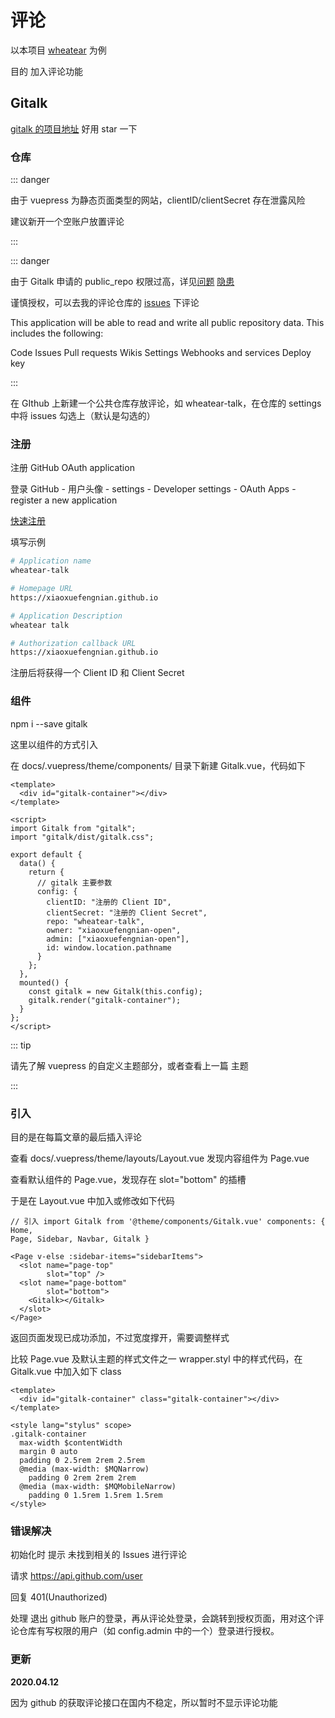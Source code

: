 # 评论

以本项目 [wheatear](https://github.com/xiaoxuefengnian/wheatear) 为例

目的 加入评论功能

## Gitalk

[gitalk 的项目地址](https://github.com/gitalk/gitalk/blob/master/readme-cn.md) 好用 star 一下

### 仓库

::: danger

由于 vuepress 为静态页面类型的网站，clientID/clientSecret 存在泄露风险

建议新开一个空账户放置评论

:::

::: danger

由于 Gitalk 申请的 public_repo 权限过高，详见[问题](https://github.com/gitalk/gitalk/issues/95) [隐患](https://www.v2ex.com/t/535608)

谨慎授权，可以去我的评论仓库的 [issues](https://github.com/xiaoxuefengnian-open/wheatear-talk/issues/3) 下评论

This application will be able to read and write all public repository data. This includes the following:

Code
Issues
Pull requests
Wikis
Settings
Webhooks and services
Deploy key

:::

在 GIthub 上新建一个公共仓库存放评论，如 wheatear-talk，在仓库的 settings 中将 issues 勾选上（默认是勾选的）

### 注册

注册 GitHub OAuth application

登录 GitHub - 用户头像 - settings - Developer settings - OAuth Apps - register a new application

[快速注册](https://github.com/settings/applications/new)

填写示例

```bash
# Application name
wheatear-talk

# Homepage URL
https://xiaoxuefengnian.github.io

# Application Description
wheatear talk

# Authorization callback URL
https://xiaoxuefengnian.github.io
```

注册后将获得一个 Client ID 和 Client Secret

### 组件

npm i --save gitalk

这里以组件的方式引入

在 docs/.vuepress/theme/components/ 目录下新建 Gitalk.vue，代码如下

```vue
<template>
  <div id="gitalk-container"></div>
</template>

<script>
import Gitalk from "gitalk";
import "gitalk/dist/gitalk.css";

export default {
  data() {
    return {
      // gitalk 主要参数
      config: {
        clientID: "注册的 Client ID",
        clientSecret: "注册的 Client Secret",
        repo: "wheatear-talk",
        owner: "xiaoxuefengnian-open",
        admin: ["xiaoxuefengnian-open"],
        id: window.location.pathname
      }
    };
  },
  mounted() {
    const gitalk = new Gitalk(this.config);
    gitalk.render("gitalk-container");
  }
};
</script>
```

::: tip

请先了解 vuepress 的自定义主题部分，或者查看上一篇 主题

:::

### 引入

目的是在每篇文章的最后插入评论

查看 docs/.vuepress/theme/layouts/Layout.vue 发现内容组件为 Page.vue

查看默认组件的 Page.vue，发现存在 slot="bottom" 的插槽

于是在 Layout.vue 中加入或修改如下代码

```vue
// 引入 import Gitalk from '@theme/components/Gitalk.vue' components: { Home,
Page, Sidebar, Navbar, Gitalk }

<Page v-else :sidebar-items="sidebarItems">
  <slot name="page-top"
        slot="top" />
  <slot name="page-bottom"
        slot="bottom">
    <Gitalk></Gitalk>
  </slot>
</Page>
```

返回页面发现已成功添加，不过宽度撑开，需要调整样式

比较 Page.vue 及默认主题的样式文件之一 wrapper.styl 中的样式代码，在 Gitalk.vue 中加入如下 class

```vue
<template>
  <div id="gitalk-container" class="gitalk-container"></div>
</template>

<style lang="stylus" scope>
.gitalk-container
  max-width $contentWidth
  margin 0 auto
  padding 0 2.5rem 2rem 2.5rem
  @media (max-width: $MQNarrow)
    padding 0 2rem 2rem 2rem
  @media (max-width: $MQMobileNarrow)
    padding 0 1.5rem 1.5rem 1.5rem
</style>
```

### 错误解决

初始化时 提示 未找到相关的 Issues 进行评论

请求 https://api.github.com/user

回复 401(Unauthorized)

处理 退出 github 账户的登录，再从评论处登录，会跳转到授权页面，用对这个评论仓库有写权限的用户（如 config.admin 中的一个）登录进行授权。

### 更新

**2020.04.12**

因为 github 的获取评论接口在国内不稳定，所以暂时不显示评论功能
